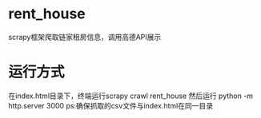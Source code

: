 # rent_house
scrapy框架爬取链家租房信息，调用高德API展示
# 运行方式
在index.html目录下，终端运行scrapy crawl rent_house
然后运行 python -m http.server 3000
ps:确保抓取的csv文件与index.html在同一目录
